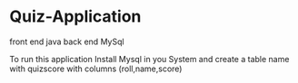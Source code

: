 # Quiz-Application
front end java back end MySql

To run this application Install Mysql in you System and create a table name with quizscore with columns (roll,name,score)
